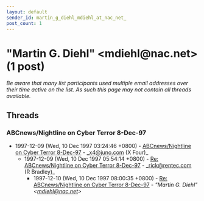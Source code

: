 ```yaml
---
layout: default
sender_id: martin_g_diehl_mdiehl_at_nac_net_
post_count: 1
---
```


# "Martin G. Diehl" <mdiehl<span>@</span>nac.net> (1 post)

_Be aware that many list participants used multiple email addresses over their time active on the list. As such this page may not contain all threads available._

## Threads

### ABCnews/Nightline on Cyber Terror 8-Dec-97
+ 1997-12-09 (Wed, 10 Dec 1997 03:24:46 +0800) - [ABCnews/Nightline on Cyber Terror 8-Dec-97](/archive/1997/12/929451a1c414d25756b5bbd0710f3158104a57950ebf5bb877fb8f110fd6f1f5) - _x4@juno.com (X Four)_
  + 1997-12-09 (Wed, 10 Dec 1997 05:54:14 +0800) - [Re: ABCnews/Nightline on Cyber Terror 8-Dec-97](/archive/1997/12/1460c93ee88a22d8a6383b1992bb91d10ab44b2bbacff898e058f3cb4d4b5022) - _rick@rentec.com (R Bradley)_
    + 1997-12-10 (Wed, 10 Dec 1997 08:00:35 +0800) - [Re: ABCnews/Nightline on Cyber Terror 8-Dec-97](/archive/1997/12/f68f5f35d31ca51ce1a7d9143499fb79c9786b207406886b79a66b719dee2aa3) - _"Martin G. Diehl" \<mdiehl@nac.net\>_


